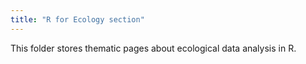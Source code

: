 ```yaml
---
title: "R for Ecology section"
---
```


This folder stores thematic pages about ecological data analysis in R.

